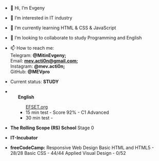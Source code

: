 - 👋 Hi, I’m Evgeny
- 👀 I’m interested in IT industry
- 🌱 I’m currently learning HTML & CSS & JavaScript
- 💞️ I’m looking to collaborate to study Programming and English
- 📫 How to reach me: 
<br>Telegram: <strong>@MitinEvgeny;</strong>
<br>Email: <strong>mev.acti0n@gmail.com;</strong>
<br>Instagram: <strong>@mev.acti0n;</strong>
<br>GitHub: <strong>@MEVpro</strong>

- Current status: <strong>STUDY</strong>

- <ul><strong>English</strong>
    <ul><a href="https://www.efset.org/">EFSET.org</a>
    <li>15 min test - Score 92% - C1 Advanced</li>
    <li>30 min test - </li>
    </ul>
    </ul>
- <strong>The Rolling Scope (RS) School</strong>
        Stage 0

- <strong>IT-Incubator</strong>

- <strong>freeCodeCamp:</strong>
        Responsive Web Design
            Basic HTML and HTML5 - 28/28
            Basic CSS - 44/44
            Applied Visual Design - 0/52
